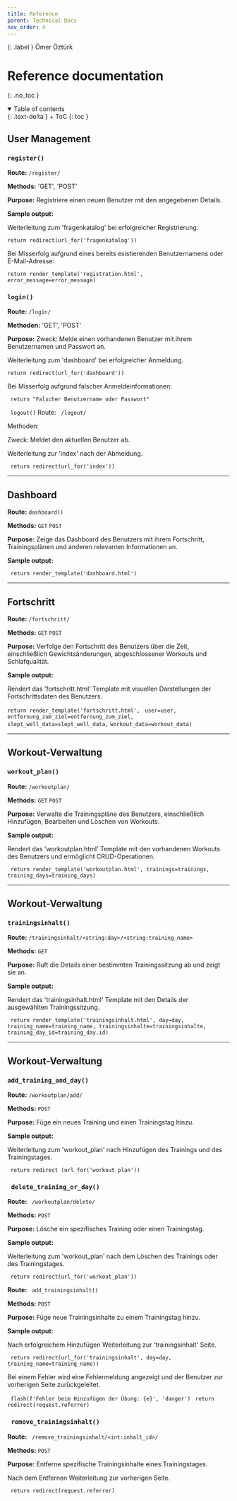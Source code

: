 ```yaml
---
title: Reference
parent: Technical Docs
nav_order: 4
---
```


{: .label }
Ömer Öztürk

# Reference documentation
{: .no_toc }



<details open markdown="block">
{: .text-delta }
<summary>Table of contents</summary>
+ ToC
{: toc }
</details>

## User Management

### `register()`

**Route:** `/register/`

**Methods:** 'GET', 'POST' 

**Purpose:** Registriere einen neuen Benutzer mit den angegebenen Details.

**Sample output:**

Weiterleitung zum 'fragenkatalog' bei erfolgreicher Registrierung.


`return redirect(url_for('fragenkatalog'))`


Bei Misserfolg aufgrund eines bereits existierenden Benutzernamens oder E-Mail-Adresse:


`return render_template('registration.html', error_message=error_message)`



### `login()`

**Route:** `/login/`

**Methoden:**  'GET', 'POST' 

**Purpose:** Zweck: Melde einen vorhandenen Benutzer mit ihrem Benutzernamen und Passwort an.

Weiterleitung zum 'dashboard' bei erfolgreicher Anmeldung.


`return redirect(url_for('dashboard'))` 


Bei Misserfolg aufgrund falscher Anmeldeinformationen:

` return "Falscher Benutzername oder Passwort"` 


` logout()` 
Route: ` /logout/` 

Methoden: 

Zweck: Meldet den aktuellen Benutzer ab.

Weiterleitung zur 'index' nach der Abmeldung.

` return redirect(url_for('index'))` 



---

##  Dashboard

**Route:** `dashboard()`

**Methods:** `GET` `POST`

**Purpose:** Zeige das Dashboard des Benutzers mit ihrem Fortschritt, Trainingsplänen und anderen relevanten Informationen an.

**Sample output:**


` return render_template('dashboard.html')` 

---

## Fortschritt

**Route:** `/fortschritt/`

**Methods:** `GET` `POST`

**Purpose:** Verfolge den Fortschritt des Benutzers über die Zeit, einschließlich Gewichtsänderungen, abgeschlossener Workouts und Schlafqualität.

**Sample output:**

Rendert das 'fortschritt.html' Template mit visuellen Darstellungen der Fortschrittsdaten des Benutzers.

` return render_template('fortschritt.html', ` 
                      `  user=user, ` 
                    ` entfernung_zum_ziel=entfernung_zum_ziel, ` 
                       ` slept_well_data=slept_well_data, ` 
                       ` workout_data=workout_data) ` 


---

##  Workout-Verwaltung

### `workout_plan()`

**Route:** `/workoutplan/`

**Methods:** `GET` `POST`

**Purpose:** Verwalte die Trainingspläne des Benutzers, einschließlich Hinzufügen, Bearbeiten und Löschen von Workouts.

**Sample output:**

Rendert das 'workoutplan.html' Template mit den vorhandenen Workouts des Benutzers und ermöglicht CRUD-Operationen.


` return render_template('workoutplan.html', trainings=trainings, training_days=training_days)` 


---

##  Workout-Verwaltung

### `trainingsinhalt()`

**Route:** `/trainingsinhalt/<string:day>/<string:training_name>`

**Methods:** `GET` 

**Purpose:** Ruft die Details einer bestimmten Trainingssitzung ab und zeigt sie an.

**Sample output:**

Rendert das 'trainingsinhalt.html' Template mit den Details der ausgewählten Trainingssitzung.


` return render_template('trainingsinhalt.html', day=day, training_name=training_name, trainingsinhalte=trainingsinhalte, training_day_id=training_day.id)` 

---

##  Workout-Verwaltung

### `add_training_and_day()`

**Route:** `/workoutplan/add/`

**Methods:** `POST` 

**Purpose:** Füge ein neues Training und einen Trainingstag hinzu.

**Sample output:**

Weiterleitung zum 'workout_plan' nach Hinzufügen des Trainings und des Trainingstages.


` return redirect (url_for('workout_plan'))` 


### ` delete_training_or_day()` 

**Route:** ` /workoutplan/delete/` 

**Methods:** `POST`

**Purpose:** Lösche ein spezifisches Training oder einen Trainingstag.

**Sample output:**

Weiterleitung zum 'workout_plan' nach dem Löschen des Trainings oder des Trainingstages.


` return redirect(url_for('workout_plan'))` 


**Route:** ` add_trainingsinhalt()` 

**Methods:** `POST`

**Purpose:** Füge neue Trainingsinhalte zu einem Trainingstag hinzu.

**Sample output:**

Nach erfolgreichem Hinzufügen Weiterleitung zur 'trainingsinhalt' Seite.


` return redirect(url_for('trainingsinhalt', day=day, training_name=training_name))` 


Bei einem Fehler wird eine Fehlermeldung angezeigt und der Benutzer zur vorherigen Seite zurückgeleitet.


` flash(f'Fehler beim Hinzufügen der Übung: {e}', 'danger')` 
` return redirect(request.referrer)` 


### ` remove_trainingsinhalt()` 

**Route:** ` /remove_trainingsinhalt/<int:inhalt_id>/` 

**Methods:** `POST`

**Purpose:** Entferne spezifische Trainingsinhalte eines Trainingstages.

Nach dem Entfernen Weiterleitung zur vorherigen Seite.

` return redirect(request.referrer)` 



